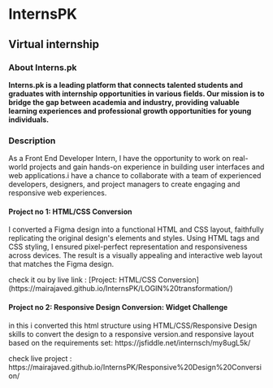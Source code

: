 # InternsPK
<h2>Virtual internship</h2>
<h3>About Interns.pk</h3>
<b>Interns.pk is a leading platform that connects talented students and graduates with internship opportunities in various fields. Our mission is to bridge the gap between academia and industry, providing valuable learning experiences and professional growth opportunities for young individuals.</b>
<h3>Description</h3>
<p>As a Front End Developer Intern, I have the opportunity to work on real-world projects and gain hands-on experience in building user interfaces and web applications.i have a chance to collaborate with a team of experienced developers, designers, and project managers to create engaging and responsive web experiences.</p>
<h4>Project no 1: HTML/CSS Conversion</h4>
<p>I converted a Figma design into a functional HTML and CSS layout, faithfully replicating the original design's elements and styles. Using HTML tags and CSS styling, I ensured pixel-perfect representation and responsiveness across devices. The result is a visually appealing and interactive web layout that matches the Figma design.</p>
check it ou by live link : [Project: HTML/CSS Conversion](https://mairajaved.github.io/InternsPK/LOGIN%20transformation/)
<h4>Project no 2: Responsive Design Conversion: Widget Challenge</h4>
<p>in this i converted this html structure using  HTML/CSS/Responsive Design skills to convert the design to a responsive version.and responsive layout based on the requirements set: https://jsfiddle.net/internsch/my8ugL5k/</p>
<p>check live project : https://mairajaved.github.io/InternsPK/Responsive%20Design%20Conversion/ </p>
